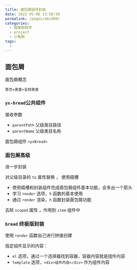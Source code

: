 ```yaml
---
title: 面包屑组件封装
date: 2022-05-06 13:58:50
permalink: /pages/abcd60/
categories:
  - 框架和软件
  - project
  - 小兔鲜
tags:
  - 
---
```

## 面包屑

面包屑概念



`首页>美食>全球美食`



### `yx-bread`公共组件



接收参数

- `parentPath`	父级类目路径
- `parentName`    父级类目名称

面包屑组件 `<yxBread>` 



### 面包屑高级



进一步封装

对父级目录的 `to` 属性替换 ， 使用插槽

- 使用插槽和封装组件完成面包屑组件基本功能，会多出一个箭头
- 学习 `render` 选项，`h` 函数的基本使用
- 通过 `render` 渲染，`h` 函数封装面包屑功能









去除 `scoped` 属性 ，作用到 `item` 组件中





### `bread` 终极版封装

使用 `render` 函数自己进行拼接创建

指定组件显示的内容：

- `el` 选项，通过一个选择器找到容器，容器内容就是组件内容
- `template` 选项，`<div>组件内容</div>` 作为组件内容





















